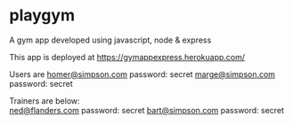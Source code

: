 # playgym
A gym app developed using javascript, node & express

This app is deployed at https://gymappexpress.herokuapp.com/

Users are homer@simpson.com password: secret
          marge@simpson.com password: secret
          
Trainers are below:          
          ned@flanders.com  password: secret
          bart@simpson.com password: secret

